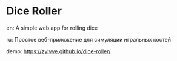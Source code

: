 # Dice Roller

en: A simple web app for rolling dice

ru: Простое веб-приложение для симуляции игральных костей 

demo: https://zylvve.github.io/dice-roller/

